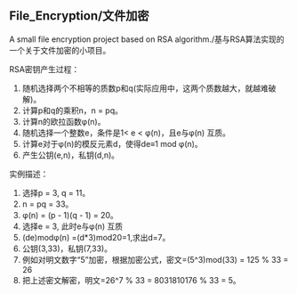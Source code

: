 ## File_Encryption/文件加密
A small file encryption project based on RSA algorithm./基与RSA算法实现的一个关于文件加密的小项目。


RSA密钥产生过程：
1. 随机选择两个不相等的质数p和q(实际应用中，这两个质数越大，就越难破解)。
2. 计算p和q的乘积n，n = pq。
3. 计算n的欧拉函数φ(n)。
4. 随机选择一个整数e，条件是1< e < φ(n)，且e与φ(n) 互质。
5. 计算e对于φ(n)的模反元素d，使得de≡1 mod φ(n)。
7. 产生公钥(e,n)，私钥(d,n)。

实例描述：
1. 选择p = 3, q = 11。
2. n = pq = 33。
3. φ(n) = (p - 1)(q - 1) = 20。
4. 选择e = 3, 此时e与φ(n) 互质
5. (de)modφ(n) =(d*3)mod20=1,求出d=7。
6. 公钥(3,33)，私钥(7,33)。
7. 例如对明文数字“5”加密，根据加密公式，密文=(5^3)mod(33) = 125 % 33 = 26
8. 把上述密文解密，明文=26^7 % 33 = 8031810176 % 33 = 5。
